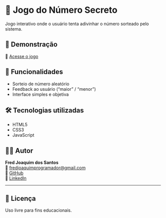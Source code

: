 # 🔢 Jogo do Número Secreto

Jogo interativo onde o usuário tenta adivinhar o número sorteado pelo sistema.

## 🚀 Demonstração
🔗 [Acesse o jogo](https://fredjoaquim.github.io/jogo-do-numero-secreto/)

## 🧠 Funcionalidades
- Sorteio de número aleatório  
- Feedback ao usuário (“maior” / “menor”)  
- Interface simples e objetiva  

## 🛠️ Tecnologias utilizadas
- HTML5  
- CSS3  
- JavaScript  

## 👨‍💻 Autor
**Fred Joaquim dos Santos**  
📧 [fredjoaquimprogramador@gmail.com](mailto:fredjoaquimprogramador@gmail.com)  
🐙 [GitHub](https://github.com/fredjoaquim)  
💼 [LinkedIn](https://linkedin.com/in/fredjoaquim)

---

## 📝 Licença
Uso livre para fins educacionais.
